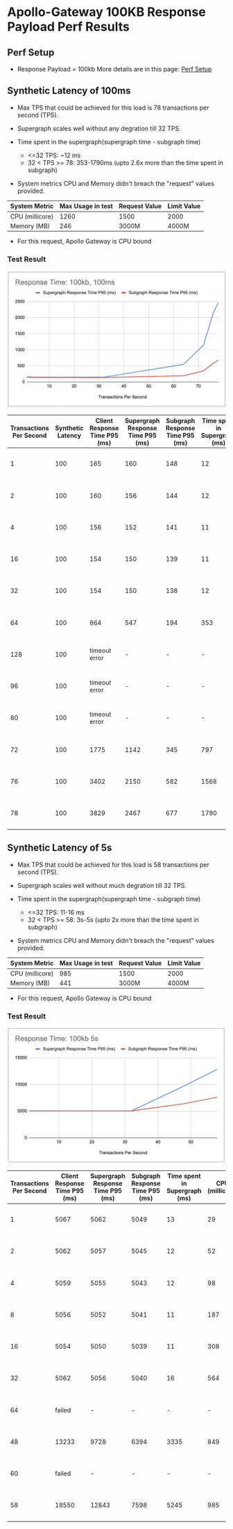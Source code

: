 # Apollo-Gateway 100KB Response Payload Perf Results

## Perf Setup
* Response Payload = 100kb
More details are in this page: [Perf Setup](./perf-test-setup.MD)

## Synthetic Latency of 100ms

* Max TPS that could be achieved for this load is 78 transactions per second (TPS).
* Supergraph scales well without any degration till 32 TPS.  
* Time spent in the supergraph(supergraph time - subgraph time)
  * <=32 TPS: ~12 ms
  * 32 < TPS >= 78: 353-1790ms (upto 2.6x more than the time spent in subgraph)

* System metrics CPU and Memory didn't breach the "request" values provided.

| System Metric | Max Usage in test | Request Value | Limit Value |
| --- | --- | --- | --- |
| CPU (millicore)| 1260 | 1500 | 2000 |
| Memory (MB) | 246 | 3000M | 4000M |
* For this request, Apollo Gateway is CPU bound

### Test Result
![Response Time](./100msLatency/ResponseTime100kb100ms.png)

| Transactions Per Second | Synthetic Latency | Client Response Time P95 (ms) | Supergraph Response Time P95 (ms) | Subgraph Response Time P95 (ms) | Time spent in Supergraph (ms) | CPU (millicore) | Memory (MB) | Screenshot |
| --- | --- | --- | --- | --- | --- | --- | --- | --- |
| 1 | 100 | 165 | 160 | 148 | 12 | 25 | 80 | [1tps-time.png](./100msLatency/1tps-time.png) \| [1tps-sys.png](./100msLatency/1tps-sys.png)
| 2 | 100 | 160 | 156 | 144 | 12 | 40 | 80 | [2tps-time.png](./100msLatency/2tps-time.png) \| [2tps-sys.png](./100msLatency/2tps-sys.png)
| 4 | 100 | 156 | 152 | 141 | 11 | 73 | 83 | [4tps-time.png](./100msLatency/4tps-time.png) \| [4tps-sys.png](./100msLatency/4tps-sys.png)
| 16 | 100 | 154 | 150 | 139 | 11 | 309 | 88 | [16tps-time.png](./100msLatency/16tps-time.png) \| [16tps-sys.png](./100msLatency/16tps-sys.png)
| 32 | 100 | 154 | 150 | 138 | 12 | 722 | 146 | [32tps-time.png](./100msLatency/32tps-time.png) \| [32tps-sys.png](./100msLatency/32tps-sys.png)
| 64 | 100 | 864 | 547 | 194 | 353 | 1024 | 182 | [64tps-time.png](./100msLatency/64tps-time.png) \| [64tps-sys.png](./100msLatency/64tps-sys.png)
| 128 | 100 | timeout error | - | - | - | - | - | [128tps-time.png](./100msLatency/128tps-time.png) \| [128tps-sys.png](./100msLatency/128tps-sys.png)
| 96 | 100 | timeout error | - | - | - | - | - | [96tps-time.png](./100msLatency/96tps-time.png) \| [96tps-sys.png](./100msLatency/96tps-sys.png)
| 80 | 100 | timeout error | - | - | - | - | - | [80tps-time.png](./100msLatency/80tps-time.png) \| [80tps-sys.png](./100msLatency/80tps-sys.png)
| 72 | 100 | 1775 | 1142 | 345 | 797 | 1175 | 205 | [72tps-time.png](./100msLatency/72tps-time.png) \| [72tps-sys.png](./100msLatency/72tps-sys.png)
| 76 | 100 | 3402 | 2150 | 582 | 1568 | 1250 | 249 | [76tps-time.png](./100msLatency/76tps-time.png) \| [76tps-sys.png](./100msLatency/76tps-sys.png)
| 78 | 100 | 3829 | 2467 | 677 | 1790 | 1260 | 246 | [78tps-time.png](./100msLatency/78tps-time.png) \| [78tps-sys.png](./100msLatency/78tps-sys.png)


## Synthetic Latency of 5s

* Max TPS that could be achieved for this load is 58 transactions per second (TPS).
* Supergraph scales well without much degration till 32 TPS.  
* Time spent in the supergraph(supergraph time - subgraph time)
  * <=32 TPS: 11-16 ms
  * 32 < TPS >= 58: 3s-5s (upto 2x more than the time spent in subgraph)

* System metrics CPU and Memory didn't breach the "request" values provided.

| System Metric | Max Usage in test | Request Value | Limit Value |
| --- | --- | --- | --- |
| CPU (millicore)| 985 | 1500 | 2000 |
| Memory (MB) | 441 | 3000M | 4000M |
* For this request, Apollo Gateway is CPU bound

### Test Result
![Response Time](./5000msLatency/ResponseTime100kb5s.png)

| Transactions Per Second  | Client Response Time P95 (ms) | Supergraph Response Time P95 (ms) | Subgraph Response Time P95 (ms) | Time spent in Supergraph (ms) | CPU (millicore) | Memory (MB) | Screenshot |
| --- | --- | --- | --- | --- | --- | --- | --- |
| 1 | 5067 | 5062 | 5049 | 13 | 29 | 85 | [1tps-time.png](./5000msLatency/1tps-time.png), [1tps-sys.png](./5000msLatency/1tps-sys.png)|
| 2 | 5062 | 5057 | 5045 | 12 | 52 | 87 | [2tps-time.png](./5000msLatency/2tps-time.png), [2tps-sys.png](./5000msLatency/2tps-sys.png)|
| 4 | 5059 | 5055 | 5043 | 12 | 98 | 90 | [4tps-time.png](./5000msLatency/4tps-time.png), [4tps-sys.png](./5000msLatency/4tps-sys.png)|
| 8 | 5056 | 5052 | 5041 | 11 | 187 | 111 | [8tps-time.png](./5000msLatency/8tps-time.png), [8tps-sys.png](./5000msLatency/8tps-sys.png)|
| 16 | 5054 | 5050 | 5039 | 11 | 308 | 160 | [16tps-time.png](./5000msLatency/16tps-time.png), [16tps-sys.png](./5000msLatency/16tps-sys.png) |
| 32 | 5062 | 5056 | 5040 | 16 | 564 | 181 | [32tps-time.png](./5000msLatency/32tps-time.png), [32tps-sys.png](./5000msLatency/32tps-sys.png) | 
| 64 | failed | - | - | - | - | - | [64tps-time.png](./5000msLatency/64tps-time.png), [64tps-sys.png](./5000msLatency/64tps-sys.png) |
| 48 | 13233 | 9728 | 6394 | 3335 | 849 | 341 | [48tps-time.png](./5000msLatency/48tps-time.png), [48tps-sys.png](./5000msLatency/48tps-sys.png) |
| 60 | failed | - | - | - | - | - | [60tps-time.png](./5000msLatency/60tps-time.png), [60tps-sys.png](./5000msLatency/60tps-sys.png) |
| 58 | 18550 | 12843 | 7598 | 5245 | 985 | 441 | [58tps-time.png](./5000msLatency/58tps-time.png), [58tps-sys.png](./5000msLatency/58tps-sys.png) |
